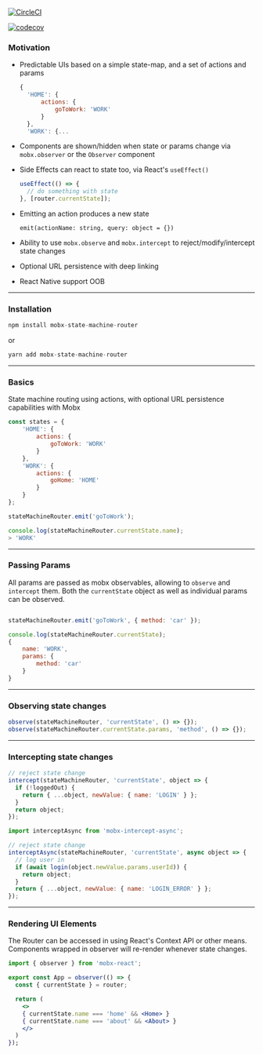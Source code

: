 [![CircleCI](https://circleci.com/gh/interestingChoice/mobx-state-machine-router.svg?style=svg)](https://circleci.com/gh/interestingChoice/mobx-state-machine-router)

[![codecov](https://codecov.io/gh/interestingChoice/mobx-state-machine-router/branch/master/graph/badge.svg)](https://codecov.io/gh/interestingChoice/mobx-state-machine-router)

### Motivation

- Predictable UIs based on a simple state-map, and a set of actions and params
  ```js
  {
    'HOME': {
        actions: {
            goToWork: 'WORK'
        }
    },
    'WORK': {...
  ```
- Components are shown/hidden when state or params change via `mobx.observer` or the `Observer` component
- Side Effects can react to state too, via React's `useEffect()`

  ```js
  useEffect(() => {
    // do something with state
  }, [router.currentState]);
  ```

- Emitting an action produces a new state
  ```
  emit(actionName: string, query: object = {})
  ```
- Ability to use `mobx.observe` and `mobx.intercept` to reject/modify/intercept state changes
- Optional URL persistence with deep linking
- React Native support OOB

---

### Installation

```js
npm install mobx-state-machine-router
```

or

```js
yarn add mobx-state-machine-router
```

---

### Basics

State machine routing using actions, with optional URL persistence capabilities with Mobx

```js
const states = {
    'HOME': {
        actions: {
            goToWork: 'WORK'
        }
    },
    'WORK': {
        actions: {
            goHome: 'HOME'
        }
    }
};

stateMachineRouter.emit('goToWork');

console.log(stateMachineRouter.currentState.name);
> 'WORK'
```

---

### Passing Params

All params are passed as mobx observables, allowing to `observe` and `intercept` them. Both the `currentState` object as well as individual params can be observed.

```js

stateMachineRouter.emit('goToWork', { method: 'car' });

console.log(stateMachineRouter.currentState);
{
    name: 'WORK',
    params: {
        method: 'car'
    }
}
```

---

### Observing state changes

```js
observe(stateMachineRouter, 'currentState', () => {});
observe(stateMachineRouter.currentState.params, 'method', () => {});
```

---

### Intercepting state changes

```js
// reject state change
intercept(stateMachineRouter, 'currentState', object => {
  if (!loggedOut) {
    return { ...object, newValue: { name: 'LOGIN' } };
  }
  return object;
});
```

```js
import interceptAsync from 'mobx-intercept-async';

// reject state change
interceptAsync(stateMachineRouter, 'currentState', async object => {
  // log user in
  if (await login(object.newValue.params.userId)) {
    return object;
  }
  return { ...object, newValue: { name: 'LOGIN_ERROR' } };
});
```

---

### Rendering UI Elements

The Router can be accessed in using React's Context API or other means. Components wrapped in observer will re-render whenever state changes.

```jsx
import { observer } from 'mobx-react';

export const App = observer(() => {
  const { currentState } = router;

  return (
    <>
    { currentState.name === 'home' && <Home> }
    { currentState.name === 'about' && <About> }
    </>
  )
});
```
